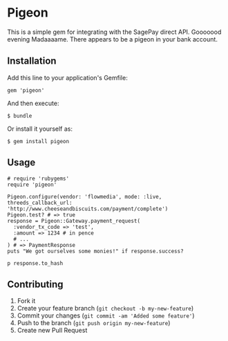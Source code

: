 # Pigeon

This is a simple gem for integrating with the SagePay direct API.  Gooooood evening Madaaaame.  There appears to be a pigeon in your bank account.

## Installation

Add this line to your application's Gemfile:

    gem 'pigeon'

And then execute:

    $ bundle

Or install it yourself as:

    $ gem install pigeon

## Usage

    # require 'rubygems'
    require 'pigeon'
    
    Pigeon.configure(vendor: 'flowmedia', mode: :live, threeds_callback_url: 'http://www.cheeseandbiscuits.com/payment/complete')
    Pigeon.test? # => true
    response = Pigeon::Gateway.payment_request(
      :vendor_tx_code => 'test',
      :amount => 1234 # in pence
      # ...
    ) # => PaymentResponse
    puts "We got ourselves some monies!" if response.success?
    
    p response.to_hash

## Contributing

1. Fork it
2. Create your feature branch (`git checkout -b my-new-feature`)
3. Commit your changes (`git commit -am 'Added some feature'`)
4. Push to the branch (`git push origin my-new-feature`)
5. Create new Pull Request
